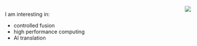 
<img align="right" src="https://github-readme-stats.vercel.app/api?username=aseaday&count_private=true&show_icons=true&theme=vue" />

I am interesting in:
- controlled fusion
- high performance computing
- AI translation 
